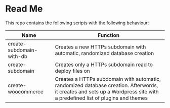 # Read Me
This repo contains the following scripts with the following behaviour:

Name | Function
-- | --
create-subdomain-with-db | Creates a new HTTPs subdomain with automatic, randomized database creation
create-subdomain | Creates only a HTTPs subdomain read to deploy files on
create-woocommerce | Creates a HTTPs subdomain with automatic, randomized database creation. Afterwords, it creates and sets up a Wordpress site with a predefined list of plugins and themes
